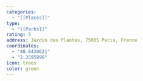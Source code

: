 ```yaml
---
categories:
  - "[[Places]]"
type:
  - "[[Parks]]"
rating: 5
address: Jardin des Plantes, 75005 Paris, France
coordinates:
  - "48.8439621"
  - "2.3595996"
icon: trees
color: green
---
```

